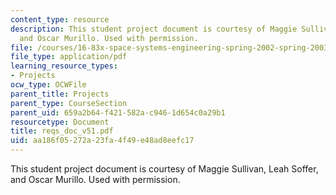 ```yaml
---
content_type: resource
description: This student project document is courtesy of Maggie Sullivan, Leah Soffer,
  and Oscar Murillo. Used with permission.
file: /courses/16-83x-space-systems-engineering-spring-2002-spring-2003/aa186f05272a23fa4f49e48ad8eefc17_reqs_doc_v51.pdf
file_type: application/pdf
learning_resource_types:
- Projects
ocw_type: OCWFile
parent_title: Projects
parent_type: CourseSection
parent_uid: 659a2b64-f421-582a-c946-1d654c0a29b1
resourcetype: Document
title: reqs_doc_v51.pdf
uid: aa186f05-272a-23fa-4f49-e48ad8eefc17
---
```

This student project document is courtesy of Maggie Sullivan, Leah Soffer, and Oscar Murillo. Used with permission.

